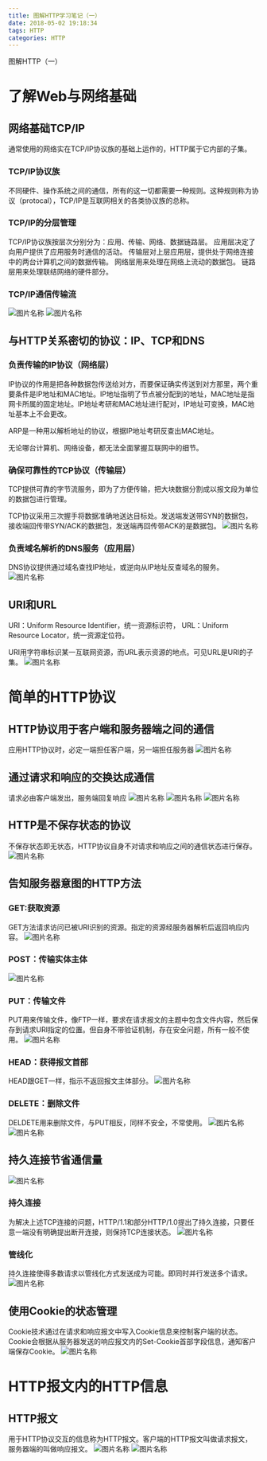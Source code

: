 ```yaml
---
title: 图解HTTP学习笔记（一）
date: 2018-05-02 19:18:34
tags: HTTP
categories: HTTP
---
```


图解HTTP（一）
<!-- more -->

# 了解Web与网络基础

## 网络基础TCP/IP
通常使用的网络实在TCP/IP协议族的基础上运作的，HTTP属于它内部的子集。

### TCP/IP协议族
不同硬件、操作系统之间的通信，所有的这一切都需要一种规则。这种规则称为协议（protocal），TCP/IP是互联网相关的各类协议族的总称。

### TCP/IP的分层管理
TCP/IP协议族按层次分别分为：应用、传输、网络、数据链路层。
应用层决定了向用户提供了应用服务时通信的活动。
传输层对上层应用层，提供处于网络连接中的两台计算机之间的数据传输。
网络层用来处理在网络上流动的数据包。
链路层用来处理联结网络的硬件部分。

### TCP/IP通信传输流
<img src="/img/HTTP1.png" alt="图片名称" title="">
<img src="/img/HTTP2.png" alt="图片名称" title="">

## 与HTTP关系密切的协议：IP、TCP和DNS

### 负责传输的IP协议（网络层）

IP协议的作用是把各种数据包传送给对方，而要保证确实传送到对方那里，两个重要条件是IP地址和MAC地址。IP地址指明了节点被分配到的地址，MAC地址是指网卡所属的固定地址。IP地址考研和MAC地址进行配对，IP地址可变换，MAC地址基本上不会更改。

ARP是一种用以解析地址的协议，根据IP地址考研反查出MAC地址。

无论哪台计算机、网络设备，都无法全面掌握互联网中的细节。

### 确保可靠性的TCP协议（传输层）

TCP提供可靠的字节流服务，即为了方便传输，把大块数据分割成以报文段为单位的数据包进行管理。

TCP协议采用三次握手将数据准确地送达目标处。发送端发送带SYN的数据包，接收端回传带SYN/ACK的数据包，发送端再回传带ACK的是数据包。
<img src="/img/HTTP3.png" alt="图片名称" title="">

### 负责域名解析的DNS服务（应用层）

DNS协议提供通过域名查找IP地址，或逆向从IP地址反查域名的服务。
<img src="/img/HTTP4.png" alt="图片名称" title="">

## URI和URL

URI：Uniform Resource Identifier，统一资源标识符，
URL：Uniform Resource Locator，统一资源定位符。

URI用字符串标识某一互联网资源，而URL表示资源的地点。可见URL是URI的子集。
<img src="/img/HTTP5.png" alt="图片名称" title="">

# 简单的HTTP协议

## HTTP协议用于客户端和服务器端之间的通信

应用HTTP协议时，必定一端担任客户端，另一端担任服务器
<img src="/img/HTTP6.png" alt="图片名称" title="">

## 通过请求和响应的交换达成通信

请求必由客户端发出，服务端回复响应
<img src="/img/HTTP7.png" alt="图片名称" title="">
<img src="/img/HTTP8.png" alt="图片名称" title="">
<img src="/img/HTTP9.png" alt="图片名称" title="">

## HTTP是不保存状态的协议

不保存状态即无状态，HTTP协议自身不对请求和响应之间的通信状态进行保存。
<img src="/img/HTTP10.png" alt="图片名称" title="">

## 告知服务器意图的HTTP方法

### GET:获取资源

GET方法请求访问已被URI识别的资源。指定的资源经服务器解析后返回响应内容。
<img src="/img/HTTP11.png" alt="图片名称" title="">

### POST：传输实体主体
<img src="/img/HTTP12.png" alt="图片名称" title="">

### PUT：传输文件

PUT用来传输文件，像FTP一样，要求在请求报文的主题中包含文件内容，然后保存到请求URI指定的位置。但自身不带验证机制，存在安全问题，所有一般不使用。
<img src="/img/HTTP13.png" alt="图片名称" title="">

### HEAD：获得报文首部

HEAD跟GET一样，指示不返回报文主体部分。
<img src="/img/HTTP14.png" alt="图片名称" title="">

### DELETE：删除文件

DELDETE用来删除文件，与PUT相反，同样不安全，不常使用。
<img src="/img/HTTP15.png" alt="图片名称" title="">
<img src="/img/HTTP16.png" alt="图片名称" title="">

## 持久连接节省通信量
<img src="/img/HTTP17.png" alt="图片名称" title="">

### 持久连接

为解决上述TCP连接的问题，HTTP/1.1和部分HTTP/1.0提出了持久连接，只要任意一端没有明确提出断开连接，则保持TCP连接状态。
<img src="/img/HTTP18.png" alt="图片名称" title="">

### 管线化

持久连接使得多数请求以管线化方式发送成为可能。即同时并行发送多个请求。
<img src="/img/HTTP19.png" alt="图片名称" title="">

## 使用Cookie的状态管理

Cookie技术通过在请求和响应报文中写入Cookie信息来控制客户端的状态。Cookie会根据从服务器发送的响应报文内的Set-Cookie首部字段信息，通知客户端保存Cookie。
<img src="/img/HTTP20.png" alt="图片名称" title="">

# HTTP报文内的HTTP信息

## HTTP报文

用于HTTP协议交互的信息称为HTTP报文。客户端的HTTP报文叫做请求报文，服务器端的叫做响应报文。
<img src="/img/HTTP21.png" alt="图片名称" title="">
<img src="/img/HTTP22.png" alt="图片名称" title="">


